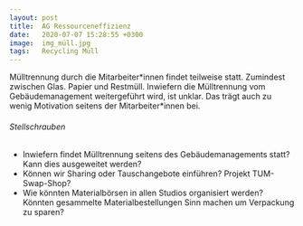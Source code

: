 ```yaml
---
layout: post
title:  AG Ressourceneffizienz
date:   2020-07-07 15:28:55 +0300
image:  img_müll.jpg
tags:   Recycling Müll
---
```

Mülltrennung durch die Mitarbeiter\*innen findet teilweise statt. Zumindest zwischen Glas. Papier und
Restmüll. Inwiefern die Mülltrennung vom Gebäudemanagement weitergeführt wird, ist unklar. Das
trägt auch zu wenig Motivation seitens der Mitarbeiter*innen bei.

###### Stellschrauben

* Inwiefern findet Mülltrennung seitens des Gebäudemanagements statt? Kann dies ausgeweitet werden?
* Können wir Sharing oder Tauschangebote einführen? Projekt TUM-Swap-Shop?
* Wie könnten Materialbörsen in allen Studios organisiert werden? Könnten gesammelte Materialbestellungen
Sinn machen um Verpackung zu sparen?
